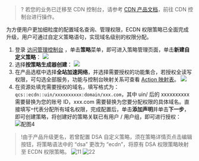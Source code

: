 >? 若您的业务已迁移至 CDN 控制台，请参考 [CDN 产品文档](https://cloud.tencent.com/document/product/228)，前往 CDN 控制台进行操作。

为方便用户更加细粒度的配置域名查询、管理权限，ECDN 权限策略已全面完成升级，用户可通过自定义策略语句，实现域名级别的权限分配。
1. 登录 [访问管理控制台](https://console.cloud.tencent.com/cam/overview) ，单击**策略**菜单，即可进入策略管理页面，单击**新建自定义策略**：
![](https://main.qcloudimg.com/raw/52e43a672f41479128f48022ba8e1145.png)
2. 选择**按策略生成器创建**：
![](https://main.qcloudimg.com/raw/2dfc32b874cc02505d93eac1a279a1c9.png)
3. 在产品选框中选择**全站加速网络**，并选择需要授权的功能集合，若授权全读写权限，可勾选全部服务，功能与控制台映射关系可查看  [Action 映射表](https://cloud.tencent.com/document/product/570/42271)。
![](https://main.qcloudimg.com/raw/36931cf195de1ec1a5051111c044fabc.png)
4. 在资源处填充需要授权的域名，填写格式为：`qcs::ecdn::uin/xxxxxxxxxx:domain/xxx.com`，其中 uin/ 后的 xxxxxxxxxx 需要替换为您的账号 ID，xxx.com 需要替换为您要分配权限的具体域名。直接填写`*`代表分配所有域名权限，完成配置后，单击**添加声明**并单击**下一步**，即可创建策略，将创建好的策略关联已有用户 / 用户组，即可进行授权：
![配图4](https://main.qcloudimg.com/raw/fcc532a8f4d666316199153d0b509d6a.png)

 >!由于产品升级更名，若曾配置 DSA 自定义策略，须在策略详情页点击编辑按钮，将策略语法中的 “dsa” 更改为 “ecdn”，将原有 DSA 权限策略映射至 ECDN 权限策略。
![11](https://main.qcloudimg.com/raw/69cb7bbc5180118bb06d791f0b84b7fb.png)
![22](https://main.qcloudimg.com/raw/0b76e5faf62df6d0274eb5a24e2327b0.png)
